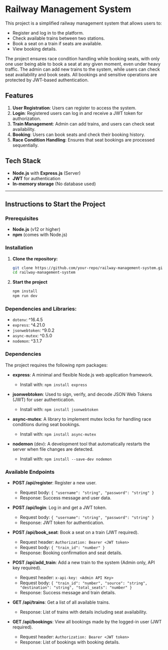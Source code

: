 # Railway Management System

This project is a simplified railway management system that allows users to:
- Register and log in to the platform.
- Check available trains between two stations.
- Book a seat on a train if seats are available.
- View booking details.

The project ensures race condition handling while booking seats, with only one user being able to book a seat at any given moment, even under heavy traffic. The admin can add new trains to the system, while users can check seat availability and book seats. All bookings and sensitive operations are protected by JWT-based authentication.

## Features
1. **User Registration**: Users can register to access the system.
2. **Login**: Registered users can log in and receive a JWT token for authorization.
3. **Train Management**: Admin can add trains, and users can check seat availability.
4. **Booking**: Users can book seats and check their booking history.
5. **Race Condition Handling**: Ensures that seat bookings are processed sequentially.

## Tech Stack
- **Node.js** with **Express.js** (Server)
- **JWT** for authentication
- **In-memory storage** (No database used)

---

## Instructions to Start the Project

### Prerequisites
- **Node.js** (v12 or higher)
- **npm** (comes with Node.js)

### Installation

1. **Clone the repository:**

   ```bash
   git clone https://github.com/your-repo/railway-management-system.git
   cd railway-management-system
   
2. **Start the project**

   ```bash
   npm install
   npm run dev


### Dependencies and Libraries:
- `dotenv`: ^16.4.5
- `express`: ^4.21.0
- `jsonwebtoken`: ^9.0.2
- `async-mutex`: ^0.5.0
- `nodemon`: ^3.1.7

### Dependencies

The project requires the following npm packages:

- **express**: A minimal and flexible Node.js web application framework.
  - Install with: `npm install express`

- **jsonwebtoken**: Used to sign, verify, and decode JSON Web Tokens (JWT) for user authentication.
  - Install with: `npm install jsonwebtoken`

- **async-mutex**: A library to implement mutex locks for handling race conditions during seat bookings.
  - Install with: `npm install async-mutex`

- **nodemon** (dev): A development tool that automatically restarts the server when file changes are detected.
  - Install with: `npm install --save-dev nodemon`

### Available Endpoints

- **POST /api/register**: Register a new user.
  - Request body: `{ "username": "string", "password": "string" }`
  - Response: Success message and user data.

- **POST /api/login**: Log in and get a JWT token.
  - Request body: `{ "username": "string", "password": "string" }`
  - Response: JWT token for authentication.

- **POST /api/book_seat**: Book a seat on a train (JWT required).
  - Request header: `Authorization: Bearer <JWT token>`
  - Request body: `{ "train_id": "number" }`
  - Response: Booking confirmation and seat details.

- **POST /api/add_train**: Add a new train to the system (Admin only, API key required).
  - Request header: `x-api-key: <Admin API Key>`
  - Request body: `{ "train_id": "number", "source": "string", "destination": "string", "total_seats": "number" }`
  - Response: Success message and train details.

- **GET /api/trains**: Get a list of all available trains.
  - Response: List of trains with details including seat availability.

- **GET /api/bookings**: View all bookings made by the logged-in user (JWT required).
  - Request header: `Authorization: Bearer <JWT token>`
  - Response: List of bookings with booking details.

